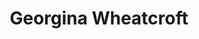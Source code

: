 ---
title: Georgina Wheatcroft
name: Georgina Wheatcroft
name-sort: Wheatcroft, Georgina
totals:
- event: Hearts
  games: 103
  wins: 66
  losses: 37
  inturn-total: 1003
  inturn-percent: 78
  outturn-total: 908
  outturn-percent: 77
  draw-total: 934
  draw-percent: 78
  takeout-total: 977
  takeout-percent: 77
  shots-total: 1911
  shots-percent: 78
- event: Trials (Women)
  games: 19
  wins: 13
  losses: 6
  inturn-total: 224
  inturn-percent: 85
  outturn-total: 142
  outturn-percent: 82
  draw-total: 209
  draw-percent: 84
  takeout-total: 157
  takeout-percent: 84
  shots-total: 366
  shots-percent: 84
years:
- year: 1987
  event: Hearts
  team: BC
  position: Third
  games: 13
  wins: 10
  losses: 3
  inturn-total: 106
  inturn-percent: 66
  outturn-total: 130
  outturn-percent: 68
  draw-total: 101
  draw-percent: 67
  takeout-total: 135
  takeout-percent: 67
  shots-total: 236
  shots-percent: 67
- year: 1988
  event: Hearts
  team: CA
  position: Second
  games: 12
  wins: 9
  losses: 3
  inturn-total: 104
  inturn-percent: 79
  outturn-total: 120
  outturn-percent: 78
  draw-total: 92
  draw-percent: 73
  takeout-total: 132
  takeout-percent: 82
  shots-total: 224
  shots-percent: 78
- year: 1989
  event: Hearts
  team: BC
  position: Second
  games: 8
  wins: 4
  losses: 4
  inturn-total: 71
  inturn-percent: 70
  outturn-total: 73
  outturn-percent: 81
  draw-total: 56
  draw-percent: 79
  takeout-total: 88
  takeout-percent: 74
  shots-total: 144
  shots-percent: 76
- year: 1989
  event: Hearts
  team: BC
  position: Third
  games: 5
  wins: 4
  losses: 1
  inturn-total: 40
  inturn-percent: 79
  outturn-total: 44
  outturn-percent: 74
  draw-total: 44
  draw-percent: 80
  takeout-total: 40
  takeout-percent: 74
  shots-total: 84
  shots-percent: 77
- year: 1989
  team: Totals
  games: 13
  wins: 8
  losses: 5
  inturn-total: 111
  inturn-percent: 74
  outturn-total: 117
  outturn-percent: 79
  draw-total: 100
  draw-percent: 80
  takeout-total: 128
  takeout-percent: 74
  shots-total: 228
  shots-percent: 76
- year: 2000
  event: Hearts
  team: BC
  position: Second
  games: 15
  wins: 11
  losses: 4
  inturn-total: 142
  inturn-percent: 80
  outturn-total: 144
  outturn-percent: 80
  draw-total: 101
  draw-percent: 80
  takeout-total: 185
  takeout-percent: 80
  shots-total: 286
  shots-percent: 80
- year: 2001
  event: Hearts
  team: CA
  position: Second
  games: 14
  wins: 9
  losses: 5
  inturn-total: 147
  inturn-percent: 86
  outturn-total: 119
  outturn-percent: 81
  draw-total: 105
  draw-percent: 83
  takeout-total: 161
  takeout-percent: 84
  shots-total: 266
  shots-percent: 84
- year: 2004
  event: Hearts
  team: BC
  position: Fourth
  games: 11
  wins: 4
  losses: 7
  inturn-total: 104
  inturn-percent: 69
  outturn-total: 98
  outturn-percent: 72
  draw-total: 109
  draw-percent: 69
  takeout-total: 93
  takeout-percent: 73
  shots-total: 202
  shots-percent: 71
- year: 2006
  event: Hearts
  team: CA
  position: Lead
  games: 14
  wins: 10
  losses: 4
  inturn-total: 186
  inturn-percent: 86
  outturn-total: 73
  outturn-percent: 87
  draw-total: 224
  draw-percent: 87
  takeout-total: 35
  takeout-percent: 82
  shots-total: 259
  shots-percent: 86
- year: 2007
  event: Hearts
  team: BC
  position: Third
  games: 11
  wins: 5
  losses: 6
  inturn-total: 103
  inturn-percent: 77
  outturn-total: 107
  outturn-percent: 74
  draw-total: 102
  draw-percent: 76
  takeout-total: 108
  takeout-percent: 75
  shots-total: 210
  shots-percent: 75
- year: 2001
  event: Trials (Women)
  team: LAW
  position: Second
  games: 10
  wins: 8
  losses: 2
  inturn-total: 118
  inturn-percent: 84
  outturn-total: 77
  outturn-percent: 81
  draw-total: 67
  draw-percent: 79
  takeout-total: 128
  takeout-percent: 85
  shots-total: 195
  shots-percent: 83
- year: 2005
  event: Trials (Women)
  team: JJO
  position: Lead
  games: 9
  wins: 5
  losses: 4
  inturn-total: 106
  inturn-percent: 87
  outturn-total: 65
  outturn-percent: 85
  draw-total: 142
  draw-percent: 87
  takeout-total: 29
  takeout-percent: 82
  shots-total: 171
  shots-percent: 86
vs:
- Adams, Diane
- Affleck, Tricia
- Alexander, Diane
- Allardyce, Kathie
- Anderson, Kelly
- Anderson, Sherry
- Arnott, Janet
- Arsenault, Mary-Anne
- Arseneau, Jane
- Asham, Sandra
- Aucoin, Shelley
- Augustyn, Jan
- Bacon, Kathy
- Baird, Mary
- Baker, Michelle
- Bakker, Glenys
- Balderston, Marcy
- Barrack, Carmen
- Belanger, Nancy
- Belisle, Eve
- Bernard, Cheryl
- Bernard, Krista
- Berthelot, Janique
- Betker, Jan
- Birt, Suzanne
- Blanchard, Judy
- Bodogh, Marilyn
- Bonar, Maureen
- Bowering, Andrea
- Bradley, Shelly
- Breen, Theresa
- Brophy, Cathy
- Brothers, Jill
- Brown, Jacalyn
- Brown, Janet
- Burgess, Carey
- Burgess, Judy
- Burry, Gail
- Bush, Tracy
- Cameron, Nancy
- Campbell, June
- Carter, Linda
- Carter, Sasha
- Chapman, Kathy
- Charette, Agnes
- Charette, France
- Chicoine, Helene
- Clark, Stefanie
- Clarke, Hayley
- Cleutinx, Marlene
- Clinch, Donna
- Cochrane, Judy
- Comeau, Martine
- Comeau, Sandy
- Cooke, Gerri
- Corbin, Nicole
- Cordina, Sheri
- Crawford, Andrea
- Crocker, Cindy
- Cunningham, Cathy
- Cutcliffe, Margaret
- Daku, Karen
- Daniel, Sylvie
- Darbyshire, Carolyn
- Dauphinais, Josee
- Davis, Carol
- Delahunt, Nancy
- Derick, Catherine
- Deschatelets, Guylaine
- deSolla, Jodie
- Dezura, Diane
- Dobson, Sue
- Dolan, Kim
- Duck, Kim
- Dunn, Anne
- Ellwood, Laurie
- Englot, Michelle
- Fahlman, Kathy
- Fast, Lois
- Ferland, Marie
- Fisher, Alana
- Floyd, Kathy
- Fowler, Lois
- Freeman, Lisa
- Frey, Audrey
- Gagnier, Monique
- Gagnon, Karo
- Gallant, Kathie
- Galusha, Kerry
- George, Tara
- Gignac, Donna
- Gogan, Jennifer
- Goss, Peg
- Gould, Karen
- Graham-MacDonald, Bea
- Greenwood, Jill
- Gregoire, Veronique
- Grenier, Valerie
- Gudereit, Marcia
- Handfield, Simone
- Hanlon, Heidi
- Harding, Mary
- Hardy, Shelley
- Harrison, Meredith
- Harvey, Alison
- Harvey, Janet
- Hatton, Sandra
- Hennigar, Karen
- Hodson, Kim
- Hollands, Saskia
- Holowec, Ainsley
- Horte, Rhonda
- Houston, Heather
- Hunt, Donna
- Hunter, Lana
- Hutchinson, Joan
- Inglis, Nancy
- Iskiw, Beth
- Jackson, Sherry
- Jackson, Virginia
- Jamieson, Shirley
- Jones, Colleen
- Jones, Jennifer
- Jones, Karen
- Jones-Walker, Debbie
- Jurgenson, Christine
- Karasek, Bev
- Kehler, Lorie
- Kelly, Kim
- Kennedy, Tracy
- Kerr, Kathy
- King, Cathy
- King, Shirley
- Kleibrink, Shannon
- Kuruluk, Kristen
- Laliberte, Connie
- Lang, Lorraine
- Larouche, Marie-France
- Lawes, Andrea
- Leclerc, Valerie
- LeCraw, Carolyn
- Lemay, Annie
- Loder, Cherie-Ann
- MacCallum, Janice
- MacDiarmid, Kristen
- MacDonald, Shelley
- MacDougall, Leslie
- MacPhee, Robyn
- Maher, Pat
- Marchand, Stephanie
- Marchuk, Lindy
- Martin, Heather
- Martin, Sandra
- Martin, Sue
- Materi, Roberta
- Mattatall, Mary
- McCagg-Nystrom, Heather
- McCarville, Krista
- McDermott, Karen
- McDonald, Tina
- McEdwards, Kathy
- McGowan, Frances
- McGregor, Rona
- McInnis, Susan
- McKnight, Patti
- McNamee, Karen
- Merklinger, Anne
- Messer, Janyce
- Middaugh, Sherry
- Moore, Kristie
- More, Chris
- Morgan, Cheryl
- Moriarty, Monica
- Morris, Cori
- Moses, Dawn
- Moss, Debbie
- Moyaert, June
- Muise, Morgan
- Mulroney, Sandra
- Murphy, Jeanette
- Muzika, Shelley
- Nedohin, Heather
- Nelthorpe, Sally
- Nicholson, Terry
- Nixon, Amy
- Nowlan, Denise
- Nugent, Pamela
- O'Connor, Susan
- Officer, Jill
- O'Leary, Susan
- Olson-Johns, Lori
- O'Rourke, Kathy
- Osborne, Chantal
- Overton-Clapham, Cathy
- Peters, Laine
- Phillips, Kristen
- Phillips, Laura
- Phillips, Margaret Lea
- Pinkney, Colleen
- Poisson, Francine
- Power, Marie-Anne
- Pruden, Twyla
- Purdy, Karen
- Radchenka, Tammy
- Ramsay, Jennifer
- Renouf, Michele
- Ridalls, Kristen
- Rintoul, Jacki
- Rocque, Raylene
- Rudd, Colleen
- Rudulier, Andrea
- Ryan, Diane
- Ryan, Penny
- Sabourin, Joelle
- Sandison, Janice
- Santos, Deb
- Savill, Jarron
- Schmirler, Sandra
- Schneider, Sheila
- Schraeder, Jeanna
- Scott, Donna
- Scott, Kelly
- Sharpe, Kelli
- Shields, Gail
- Simons, Renee
- Smith, Heather
- Smith, Yvonne
- Sonnenberg, Renee
- Sparrow, Sandra
- Stabel, Stacey
- Stahl, Carrie
- Stevenson, Chris
- Stewart, Allyson
- Stewart, Sheri
- Stokes, Debbie
- Streifel, Tracy
- Stricker, Joan
- Strong, Heather
- Strong, Laura
- Stubbings, Tiffany
- Tanner, Ros
- Tasaka, Adina
- Thomas, Karen
- Thomas, Maria
- Thompson, Carol
- Thurston, Jill
- Todd, Fran
- Tousignant, Helene
- Treloar, Cathy
- Tucker, Cindy
- Udle, Teri
- Vey, Lana
- Wall, Kirsten
- Walter, Cathy
- Werenka, Lil
- Whitaker, Carol
- Whitaker, Lise
- Whitrow, Leanne
- Wright, Susan
- Young, Karen
- Zeller, Lori
- Zinck, Kay
- Bell, Chelsey
- Bell, Patty
- Beveridge, Corie
- Bohmer, Brenda
- Fowlie, Heather
- Fraser, Sherry
- Gatchell, Sara
- Gushulak, Diane
- Holland, Amber
- Horne, Kate
- Kasner, Marliese
- Keshen, Christine
- Lawton, Stefanie
- Linton, Sherry
- MacDonald, Lawnie
- Martin, Denise
- McCusker, Joan
- McPherson, Cheryl
- Montgomery, Kay
- Rizzo, Jo-Ann
- Singler, Sherri
- Tuck, Kimberly
- Walsh, Heather
- Webster, Bronwen
---
